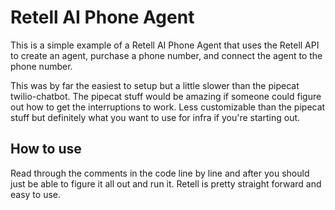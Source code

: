 # Retell AI Phone Agent

This is a simple example of a Retell AI Phone Agent that uses the Retell API to create an agent, purchase a phone number, and connect the agent to the phone number.

This was by far the easiest to setup but a little slower than the pipecat twilio-chatbot. The pipecat stuff would be amazing if someone could figure out how to get the interruptions to work.
Less customizable than the pipecat stuff but definitely what you want to use for infra if you're starting out. 

## How to use

Read through the comments in the code line by line and after you should just be able to figure it all out and run it. Retell is pretty straight forward and easy to use.